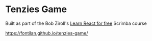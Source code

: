 # Tenzies Game

Built as part of the Bob Ziroll's [Learn React for free](https://scrimba.com/learn/learnreact) Scrimba course

https://fontilan.github.io/tenzies-game/
